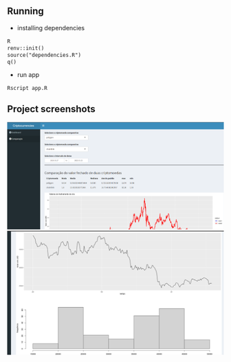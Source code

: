 ## Running

* installing dependencies
```
R
renv::init()
source("dependencies.R")
q()

```

* run app
```
Rscript app.R
```

## Project screenshots

![image1](assets/Captura%20de%20tela%202023-09-26%20062103.png)
![image2](assets/Captura%20de%20tela%202023-09-26%20062223.png)
